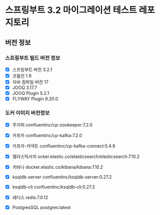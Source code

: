 # 스프링부트 3.2 마이그레이션 테스트 레포지토리



## 버전 정보
### 스프링부트 빌드 버전 정보
- [x] 스프링부트 버전 3.2.1
- [x] 코틀린 1.9
- [x] 자바 컴파일 버전 17
- [x] JOOQ 3.17.7
- [x] JOOQ Plugin 5.2.1
- [x] FLYWAY Plugin 9.20.0

### 도커 이미지 버전정보
- [x] 주키퍼 confluentinc/cp-zookeeper:7.2.0
- [x] 카프카 confluentinc/cp-kafka:7.2.0
- [x] 카프카-커넥트 confluentinc/cp-kafka-connect:5.4.9
- [x] 엘라스틱서치 ocker.elastic.co/elasticsearch/elasticsearch:7.10.2
- [x] 키바나 docker.elastic.co/kibana/kibana:7.10.2
- [x] ksqldb-server confluentinc/ksqldb-server:0.27.2
- [x] ksqldb-cli confluentinc/ksqldb-cli:0.27.2
- [x] 레디스 redis:7.0.12
- [x] PostgresSQL postgres:latest



